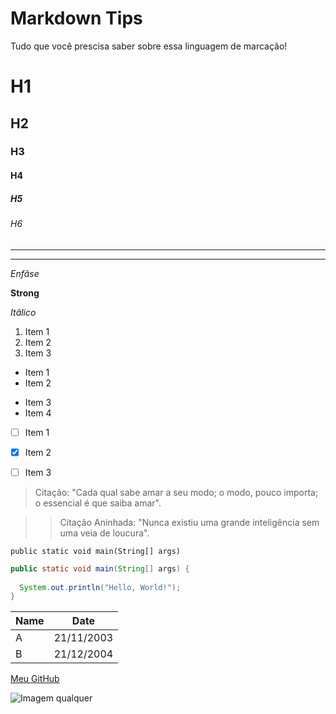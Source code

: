 # Markdown Tips

Tudo que você prescisa saber sobre essa linguagem de marcação!

<!--- Headings --->
# H1
## H2
### H3
#### H4
##### H5
###### H6

<!--- Dividers --->

---
***

<!--- Enfasis --->
*Enfâse*


<!--- Strong --->
**Strong**


<!--- Itâlico --->
_Itâlico_


<!--- Lista ordenada --->
1. Item 1
2. Item 2
3. Item 3


<!--- Lista não-ordenada --->
* Item 1
* Item 2

- Item 3
- Item 4


<!--- Checkbox --->
- [ ] Item 1
- [x] Item 2
- [ ] Item 3


<!--- Citação/Citação Aninhada --->
> Citação: "Cada qual sabe amar a seu modo; o modo, pouco importa; o essencial é que saiba amar".

>> Citação Aninhada: "Nunca existiu uma grande inteligência sem uma veia de loucura".


<!--- Inline code --->
`public static void main(String[] args)`


<!--- Code block --->
```java
public static void main(String[] args) {
  
  System.out.println("Hello, World!");
}
```


<!--- Tabela --->
| Name | Date |
| ---- | ---- |
| A |21/11/2003 |
| B | 21/12/2004 |


<!--- Link --->
[Meu GitHub](https://github.com/TsugCx "GitHub")


<!--- Imagen --->
![Imagem qualquer](https://preview.redd.it/w7lrmm10nk381.jpg?width=600&format=pjpg&auto=webp&s=1db642f93fefea272e13497f35e078355ea04279)
